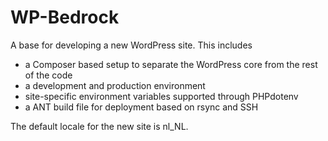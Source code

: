 WP-Bedrock
==========

A base for developing a new WordPress site. This includes

- a Composer based setup to separate the WordPress core from the rest of the code
- a development and production environment
- site-specific environment variables supported through PHPdotenv
- a ANT build file for deployment based on rsync and SSH

The default locale for the new site is nl_NL.
